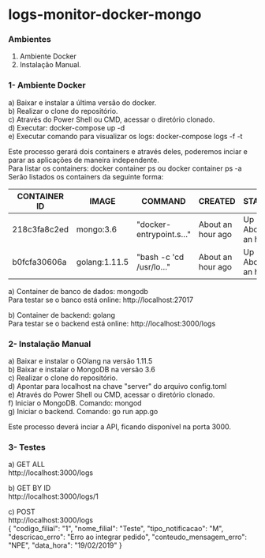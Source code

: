 # logs-monitor-docker-mongo

### Ambientes
1) Ambiente Docker  
2) Instalação Manual.  

### 1- Ambiente Docker
a) Baixar e instalar a última versão do docker.  
b) Realizar o clone do repositório.  
c) Através do Power Shell ou CMD, acessar o diretório clonado.  
d) Executar: docker-compose up -d  
e) Executar comando para visualizar os logs: docker-compose logs -f -t   

Este processo gerará dois containers e através deles, poderemos inciar e parar as aplicações de maneira independente.  
Para listar os containers: docker container ps ou docker container ps -a  
Serão listados os containers da seguinte forma:  

|CONTAINER ID | IMAGE | COMMAND | CREATED | STATUS | PORTS | NAMES |
|-------------|-------|---------|---------|--------|-------|-------|
|218c3fa8c2ed|mongo:3.6|"docker-entrypoint.s…"|About an hour ago|Up About an hour| 0.0.0.0:27017->27017/tcp|logs-monitor-api_db_1
|b0fcfa30606a|golang:1.11.5|"bash -c 'cd /usr/lo…"|About an hour ago|Up About an hour|0.0.0.0:3000->3000/tcp|logs-monitor-api_backend_1

a) Container de banco de dados: mongodb  
Para testar se o banco está online: http://localhost:27017  

b) Container de backend: golang  
Para testar se o backend está online: http://localhost:3000/logs  

### 2- Instalação Manual
a) Baixar e instalar o GOlang na versão 1.11.5  
b) Baixar e instalar o MongoDB na versão 3.6  
c) Realizar o clone do repositório.  
d) Apontar para localhost na chave "server" do arquivo config.toml  
e) Através do Power Shell ou CMD, acessar o diretório clonado.  
f) Iniciar o MongoDB. Comando: mongod  
g) Iniciar o backend. Comando: go run app.go  

Este processo deverá inciar a API, ficando disponível na porta 3000.  

### 3- Testes
a) GET ALL  
http://localhost:3000/logs  

b) GET BY ID  
http://localhost:3000/logs/1  

c) POST  
http://localhost:3000/logs  
{
"codigo_filial": "1",
"nome_filial": "Teste",
"tipo_notificacao": "M",
"descricao_erro": "Erro ao integrar pedido",
"conteudo_mensagem_erro": "NPE",
"data_hora": "19/02/2019"
}



